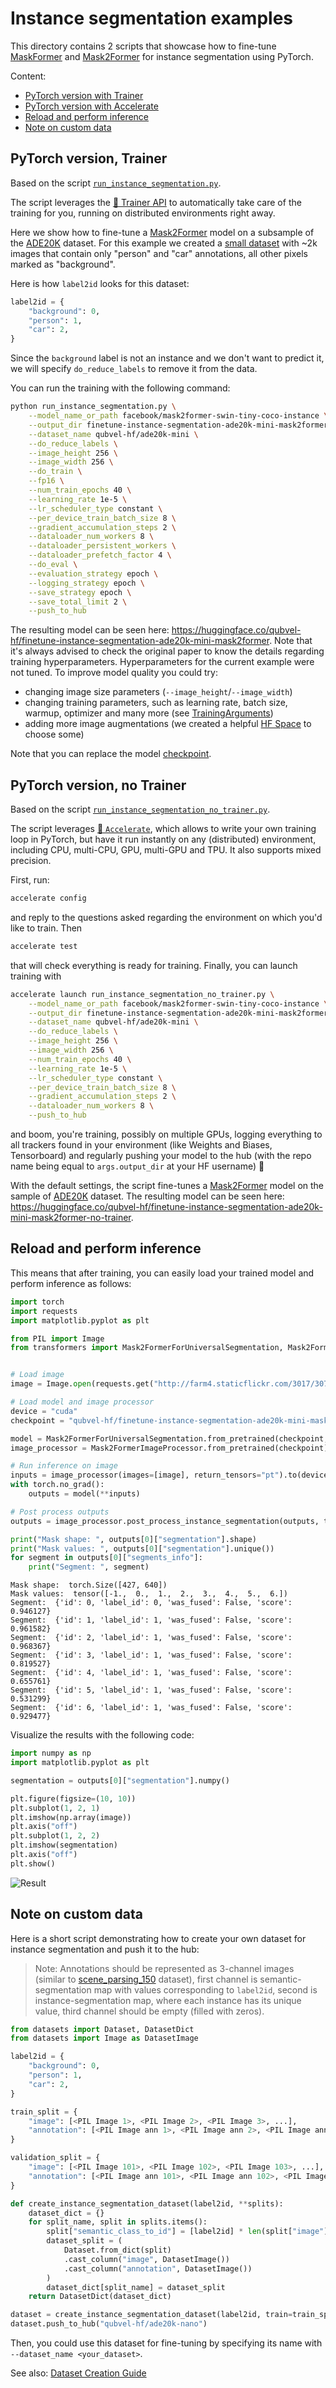 <!---
Copyright 2024 The HuggingFace Team. All rights reserved.

Licensed under the Apache License, Version 2.0 (the "License");
you may not use this file except in compliance with the License.
You may obtain a copy of the License at

    http://www.apache.org/licenses/LICENSE-2.0

Unless required by applicable law or agreed to in writing, software
distributed under the License is distributed on an "AS IS" BASIS,
WITHOUT WARRANTIES OR CONDITIONS OF ANY KIND, either express or implied.
See the License for the specific language governing permissions and
limitations under the License.
-->

# Instance segmentation examples

This directory contains 2 scripts that showcase how to fine-tune [MaskFormer](https://huggingface.co/docs/transformers/model_doc/maskformer) and [Mask2Former](https://huggingface.co/docs/transformers/model_doc/mask2former) for instance segmentation using PyTorch.

Content:
* [PyTorch version with Trainer](#pytorch-version-trainer)
* [PyTorch version with Accelerate](#pytorch-version-no-trainer)
* [Reload and perform inference](#reload-and-perform-inference)
* [Note on custom data](#note-on-custom-data)


## PyTorch version, Trainer

Based on the script [`run_instance_segmentation.py`](https://github.com/huggingface/transformers/blob/main/examples/pytorch/instance-segmentation/run_instance_segmentation.py).

The script leverages the [🤗 Trainer API](https://huggingface.co/docs/transformers/main_classes/trainer) to automatically take care of the training for you, running on distributed environments right away.

Here we show how to fine-tune a [Mask2Former](https://huggingface.co/docs/transformers/model_doc/mask2former) model on a subsample of the [ADE20K](https://huggingface.co/datasets/zhoubolei/scene_parse_150) dataset. For this example we created a [small dataset](https://huggingface.co/datasets/qubvel-hf/ade20k-mini) with ~2k images that contain only "person" and "car" annotations, all other pixels marked as "background".

Here is how `label2id` looks for this dataset:
```python
label2id = {
    "background": 0,
    "person": 1,
    "car": 2,
}
```

Since the `background` label is not an instance and we don't want to predict it, we will specify `do_reduce_labels` to remove it from the data.

You can run the training with the following command:

```bash
python run_instance_segmentation.py \
    --model_name_or_path facebook/mask2former-swin-tiny-coco-instance \
    --output_dir finetune-instance-segmentation-ade20k-mini-mask2former \
    --dataset_name qubvel-hf/ade20k-mini \
    --do_reduce_labels \
    --image_height 256 \
    --image_width 256 \
    --do_train \
    --fp16 \
    --num_train_epochs 40 \
    --learning_rate 1e-5 \
    --lr_scheduler_type constant \
    --per_device_train_batch_size 8 \
    --gradient_accumulation_steps 2 \
    --dataloader_num_workers 8 \
    --dataloader_persistent_workers \
    --dataloader_prefetch_factor 4 \
    --do_eval \
    --evaluation_strategy epoch \
    --logging_strategy epoch \
    --save_strategy epoch \
    --save_total_limit 2 \
    --push_to_hub
```

The resulting model can be seen here: https://huggingface.co/qubvel-hf/finetune-instance-segmentation-ade20k-mini-mask2former. Note that it's always advised to check the original paper to know the details regarding training hyperparameters. Hyperparameters for the current example were not tuned. To improve model quality you could try:
 - changing image size parameters (`--image_height`/`--image_width`)
 - changing training parameters, such as learning rate, batch size, warmup, optimizer and many more (see [TrainingArguments](https://huggingface.co/docs/transformers/main_classes/trainer#transformers.TrainingArguments))
 - adding more image augmentations (we created a helpful [HF Space](https://huggingface.co/spaces/qubvel-hf/albumentations-demo) to choose some)

Note that you can replace the model [checkpoint](https://huggingface.co/models?search=maskformer).


## PyTorch version, no Trainer

Based on the script [`run_instance_segmentation_no_trainer.py`](https://github.com/huggingface/transformers/blob/main/examples/pytorch/instance-segmentation/run_instance_segmentation.py).

The script leverages [🤗 `Accelerate`](https://github.com/huggingface/accelerate), which allows to write your own training loop in PyTorch, but have it run instantly on any (distributed) environment, including CPU, multi-CPU, GPU, multi-GPU and TPU. It also supports mixed precision.

First, run:

```bash
accelerate config
```

and reply to the questions asked regarding the environment on which you'd like to train. Then

```bash
accelerate test
```

that will check everything is ready for training. Finally, you can launch training with

```bash
accelerate launch run_instance_segmentation_no_trainer.py \
    --model_name_or_path facebook/mask2former-swin-tiny-coco-instance \
    --output_dir finetune-instance-segmentation-ade20k-mini-mask2former-no-trainer \
    --dataset_name qubvel-hf/ade20k-mini \
    --do_reduce_labels \
    --image_height 256 \
    --image_width 256 \
    --num_train_epochs 40 \
    --learning_rate 1e-5 \
    --lr_scheduler_type constant \
    --per_device_train_batch_size 8 \
    --gradient_accumulation_steps 2 \
    --dataloader_num_workers 8 \
    --push_to_hub
```

and boom, you're training, possibly on multiple GPUs, logging everything to all trackers found in your environment (like Weights and Biases, Tensorboard) and regularly pushing your model to the hub (with the repo name being equal to `args.output_dir` at your HF username) 🤗

With the default settings, the script fine-tunes a [Mask2Former](https://huggingface.co/docs/transformers/model_doc/mask2former) model on the sample of [ADE20K](https://huggingface.co/datasets/qubvel-hf/ade20k-mini) dataset. The resulting model can be seen here: https://huggingface.co/qubvel-hf/finetune-instance-segmentation-ade20k-mini-mask2former-no-trainer. 


## Reload and perform inference

This means that after training, you can easily load your trained model and perform inference as follows:

```python
import torch
import requests
import matplotlib.pyplot as plt

from PIL import Image
from transformers import Mask2FormerForUniversalSegmentation, Mask2FormerImageProcessor


# Load image
image = Image.open(requests.get("http://farm4.staticflickr.com/3017/3071497290_31f0393363_z.jpg", stream=True).raw)

# Load model and image processor
device = "cuda"
checkpoint = "qubvel-hf/finetune-instance-segmentation-ade20k-mini-mask2former"

model = Mask2FormerForUniversalSegmentation.from_pretrained(checkpoint, device_map=device)
image_processor = Mask2FormerImageProcessor.from_pretrained(checkpoint)

# Run inference on image
inputs = image_processor(images=[image], return_tensors="pt").to(device)
with torch.no_grad():
    outputs = model(**inputs)

# Post process outputs
outputs = image_processor.post_process_instance_segmentation(outputs, target_sizes=[image.size[::-1]])

print("Mask shape: ", outputs[0]["segmentation"].shape)
print("Mask values: ", outputs[0]["segmentation"].unique())
for segment in outputs[0]["segments_info"]:
    print("Segment: ", segment)
```

```
Mask shape:  torch.Size([427, 640])
Mask values:  tensor([-1.,  0.,  1.,  2.,  3.,  4.,  5.,  6.])
Segment:  {'id': 0, 'label_id': 0, 'was_fused': False, 'score': 0.946127}
Segment:  {'id': 1, 'label_id': 1, 'was_fused': False, 'score': 0.961582}
Segment:  {'id': 2, 'label_id': 1, 'was_fused': False, 'score': 0.968367}
Segment:  {'id': 3, 'label_id': 1, 'was_fused': False, 'score': 0.819527}
Segment:  {'id': 4, 'label_id': 1, 'was_fused': False, 'score': 0.655761}
Segment:  {'id': 5, 'label_id': 1, 'was_fused': False, 'score': 0.531299}
Segment:  {'id': 6, 'label_id': 1, 'was_fused': False, 'score': 0.929477}
```

Visualize the results with the following code:
```python
import numpy as np
import matplotlib.pyplot as plt

segmentation = outputs[0]["segmentation"].numpy()

plt.figure(figsize=(10, 10))
plt.subplot(1, 2, 1)
plt.imshow(np.array(image))
plt.axis("off")
plt.subplot(1, 2, 2)
plt.imshow(segmentation)
plt.axis("off")
plt.show()
```
![Result](https://i.imgur.com/rZmaRjD.png)


## Note on custom data

Here is a short script demonstrating how to create your own dataset for instance segmentation and push it to the hub:

> Note: Annotations should be represented as 3-channel images (similar to [scene_parsing_150](https://huggingface.co/datasets/zhoubolei/scene_parse_150#instance_segmentation-1) dataset), first channel is semantic-segmentation map with values corresponding to `label2id`, second is instance-segmentation map, where each instance has its unique value, third channel should be empty (filled with zeros).

```python
from datasets import Dataset, DatasetDict
from datasets import Image as DatasetImage

label2id = {
    "background": 0,
    "person": 1,
    "car": 2,
}

train_split = {
    "image": [<PIL Image 1>, <PIL Image 2>, <PIL Image 3>, ...],
    "annotation": [<PIL Image ann 1>, <PIL Image ann 2>, <PIL Image ann 3>, ...],
}

validation_split = {
    "image": [<PIL Image 101>, <PIL Image 102>, <PIL Image 103>, ...],
    "annotation": [<PIL Image ann 101>, <PIL Image ann 102>, <PIL Image ann 103>, ...],
}

def create_instance_segmentation_dataset(label2id, **splits):
    dataset_dict = {}
    for split_name, split in splits.items():
        split["semantic_class_to_id"] = [label2id] * len(split["image"])
        dataset_split = (
            Dataset.from_dict(split)
            .cast_column("image", DatasetImage())
            .cast_column("annotation", DatasetImage())
        )
        dataset_dict[split_name] = dataset_split
    return DatasetDict(dataset_dict)

dataset = create_instance_segmentation_dataset(label2id, train=train_split, validation=validation_split)
dataset.push_to_hub("qubvel-hf/ade20k-nano")
```

Then, you could use this dataset for fine-tuning by specifying its name with `--dataset_name <your_dataset>`.

See also: [Dataset Creation Guide](https://huggingface.co/docs/datasets/image_dataset#create-an-image-dataset)
